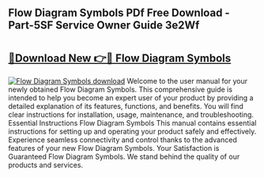 ## Flow Diagram Symbols PDf Free Download - Part-5SF Service Owner Guide 3e2Wf

# <h2><a href="http://dfm6if.blite.top/?on=Flow+Diagram+Symbols">🔗Download New 👉🔴 Flow Diagram Symbols</a></h2>

[![Flow Diagram Symbols download](https://i.imgur.com/lujVjoI.png)](http://dfm6if.blite.top/?on=Flow+Diagram+Symbols)
Welcome to the user manual for your newly obtained Flow Diagram Symbols. This comprehensive guide is intended to help you become an expert user of your product by providing a detailed explanation of its features, functions, and benefits. You will find clear instructions for installation, usage, maintenance, and troubleshooting. Essential Instructions Flow Diagram Symbols This manual contains essential instructions for setting up and operating your product safely and effectively. Experience seamless connectivity and control thanks to the advanced features of your new Flow Diagram Symbols. Your Satisfaction is Guaranteed Flow Diagram Symbols. We stand behind the quality of our products and services.
